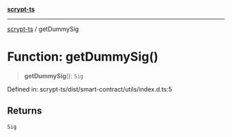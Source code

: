 [**scrypt-ts**](../README.md)

***

[scrypt-ts](../globals.md) / getDummySig

# Function: getDummySig()

> **getDummySig**(): `Sig`

Defined in: scrypt-ts/dist/smart-contract/utils/index.d.ts:5

## Returns

`Sig`
